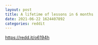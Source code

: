 ```yaml
--- 
layout: post 
title: A lifetime of lessons in 6 months 
date: 2021-06-22 1624407892 
categories: reddit 
--- 
```

https://redd.it/o6194h